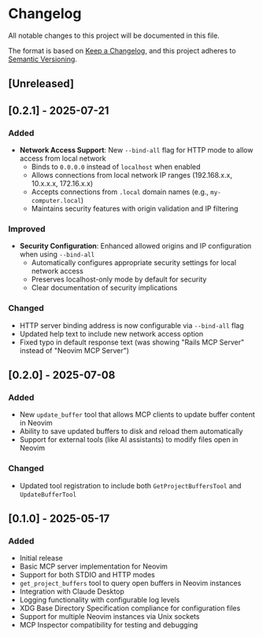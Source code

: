 # Changelog

All notable changes to this project will be documented in this file.

The format is based on [Keep a Changelog](https://keepachangelog.com/en/1.0.0/),
and this project adheres to [Semantic Versioning](https://semver.org/spec/v2.0.0.html).

## [Unreleased]

## [0.2.1] - 2025-07-21

### Added

- **Network Access Support**: New `--bind-all` flag for HTTP mode to allow access from local network
  - Binds to `0.0.0.0` instead of `localhost` when enabled
  - Allows connections from local network IP ranges (192.168.x.x, 10.x.x.x, 172.16.x.x)
  - Accepts connections from `.local` domain names (e.g., `my-computer.local`)
  - Maintains security features with origin validation and IP filtering

### Improved

- **Security Configuration**: Enhanced allowed origins and IP configuration when using `--bind-all`
  - Automatically configures appropriate security settings for local network access
  - Preserves localhost-only mode by default for security
  - Clear documentation of security implications

### Changed

- HTTP server binding address is now configurable via `--bind-all` flag
- Updated help text to include new network access option
- Fixed typo in default response text (was showing "Rails MCP Server" instead of "Neovim MCP Server")

## [0.2.0] - 2025-07-08

### Added

- New `update_buffer` tool that allows MCP clients to update buffer content in Neovim
- Ability to save updated buffers to disk and reload them automatically
- Support for external tools (like AI assistants) to modify files open in Neovim

### Changed

- Updated tool registration to include both `GetProjectBuffersTool` and `UpdateBufferTool`

## [0.1.0] - 2025-05-17

### Added

- Initial release
- Basic MCP server implementation for Neovim
- Support for both STDIO and HTTP modes
- `get_project_buffers` tool to query open buffers in Neovim instances
- Integration with Claude Desktop
- Logging functionality with configurable log levels
- XDG Base Directory Specification compliance for configuration files
- Support for multiple Neovim instances via Unix sockets
- MCP Inspector compatibility for testing and debugging
